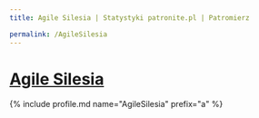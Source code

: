 ```yaml
---
title: Agile Silesia | Statystyki patronite.pl | Patromierz

permalink: /AgileSilesia
---
```


# [Agile Silesia](https://patronite.pl/AgileSilesia)

{% include profile.md name="AgileSilesia" prefix="a" %}
